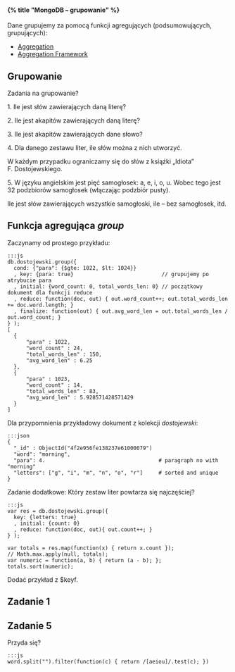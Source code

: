 #### {% title "MongoDB – grupowanie" %}

Dane grupujemy za pomocą funkcji agregujących (podsumowujących, grupujących):

* [Aggregation](http://www.mongodb.org/display/DOCS/Aggregation)
* [Aggregation Framework](http://www.mongodb.org/display/DOCS/Aggregation+Framework)


## Grupowanie

Zadania na grupowanie?

1\. Ile jest słów zawierających daną literę?

2\. Ile jest akapitów zawierających daną literę?

3\. Ile jest akapitów zawierających dane słowo?

4\. Dla danego zestawu liter, ile słów można z nich utworzyć.

W każdym przypadku ograniczamy się do słów z książki
„Idiota” F. Dostojewskiego.

5\. W języku angielskim jest pięć samogłosek: a, e, i, o, u.
Wobec tego jest 32 podzbiorów samogłosek (włączając podzbiór pusty).

Ile jest słów zawierających wszystkie samogłoski, ile – bez
samogłosek, itd.


## Funkcja agregująca *group*

Zaczynamy od prostego przykładu:

    :::js
    db.dostojewski.group({
      cond: {"para": {$gte: 1022, $lt: 1024}}
      , key: {para: true}                            // grupujemy po atrybucie para
      , initial: {word_count: 0, total_words_len: 0} // początkowy dokument dla funkcji reduce
      , reduce: function(doc, out) { out.word_count++; out.total_words_len += doc.word.length; }
      , finalize: function(out) { out.avg_word_len = out.total_words_len / out.word_count; }
    } );
    [
      {
          "para" : 1022,
          "word_count" : 24,
          "total_words_len" : 150,
          "avg_word_len" : 6.25
      },
      {
          "para" : 1023,
          "word_count" : 14,
          "total_words_len" : 83,
          "avg_word_len" : 5.928571428571429
      }
    ]

Dla przypomnienia przykładowy dokument z kolekcji *dostojewski*:

    :::json
    {
      "_id" : ObjectId("4f2e956fe138237e61000079")
      "word": "morning",
      "para": 4.                                    # paragraph no with "morning"
      "letters": ["g", "i", "m", "n", "o", "r"]     # sorted and unique
    }

Zadanie dodatkowe: Który zestaw liter powtarza się najczęściej?

    :::js
    var res = db.dostojewski.group({
      key: {letters: true}
      , initial: {count: 0}
      , reduce: function(doc, out){ out.count++; }
    } );

    var totals = res.map(function(x) { return x.count });
    // Math.max.apply(null, totals);
    var numeric = function(a, b) { return (a - b); };
    totals.sort(numeric);

Dodać przykład z $keyf.


## Zadanie 1



## Zadanie 5

Przyda się?

    :::js
    word.split("").filter(function(c) { return /[aeiou]/.test(c); })

